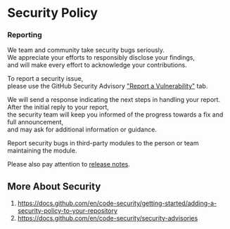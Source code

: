 # Security Policy

### Reporting
We team and community take security bugs seriously.  
We appreciate your efforts to responsibly disclose your findings,  
and will make every effort to acknowledge your contributions.

To report a security issue,  
please use the GitHub Security Advisory ["Report a Vulnerability"](https://github.com/imknown/AndroidLowLevelDetector/security/advisories) tab.

We will send a response indicating the next steps in handling your report.  
After the initial reply to your report,  
the security team will keep you informed of the progress towards a fix and full announcement,  
and may ask for additional information or guidance.

Report security bugs in third-party modules to the person or team maintaining the module.

Please also pay attention to [release notes](https://github.com/imknown/AndroidLowLevelDetector/blob/develop/CHANGELOG.md).

## More About Security
1. https://docs.github.com/en/code-security/getting-started/adding-a-security-policy-to-your-repository
1. https://docs.github.com/en/code-security/security-advisories
